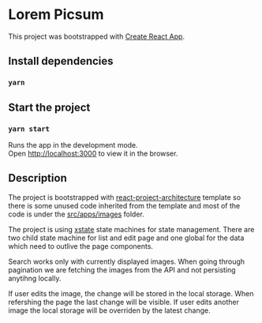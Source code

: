 # Lorem Picsum

This project was bootstrapped with [Create React App](https://github.com/facebook/create-react-app).

## Install dependencies
### `yarn`

## Start the project

### `yarn start`

Runs the app in the development mode.\
Open [http://localhost:3000](http://localhost:3000) to view it in the browser.


## Description
The project is bootstrapped with [react-project-architecture](https://github.com/anteburazer/react-project-architecture) template so there is some unused code inherited from the template and most of the code is under the [src/apps/images](https://github.com/anteburazer/lorem-picsum-demo/tree/master/src/apps/images) folder.

The project is using [xstate](https://xstate.js.org/) state machines for state management. There are two child state machine for list and edit page and one global for the data which need to outlive the page components.

Search works only with currently displayed images. When going through pagination we are fetching the images from the API and not persisting anytihng locally.

If user edits the image, the change will be stored in the local storage. When refershing the page the last change will be visible. If user edits another image the local storage will be overriden by the latest change.
